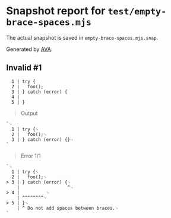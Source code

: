# Snapshot report for `test/empty-brace-spaces.mjs`

The actual snapshot is saved in `empty-brace-spaces.mjs.snap`.

Generated by [AVA](https://avajs.dev).

## Invalid #1
      1 | try {
      2 | 	foo();
      3 | } catch (error) {
      4 | 	       
      5 | }

> Output

    `␊
      1 | try {␊
      2 | 	foo();␊
      3 | } catch (error) {}␊
    `

> Error 1/1

    `␊
      1 | try {␊
      2 | 	foo();␊
    > 3 | } catch (error) {␊
        |                  ^␊
    > 4 | 	       ␊
        | ^^^^^^^^␊
    > 5 | }␊
        | ^ Do not add spaces between braces.␊
    `
